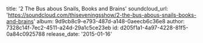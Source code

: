 title: '2 The Bus abous Snails, Books and Brains'
soundcloud_url: 'https://soundcloud.com/thiseveningsshow/2-the-bus-abous-snails-books-and-brains'
album: 9d9cb8c9-e793-487d-a148-0aeecb6c36e8
author: 7328c14f-7ec2-4511-a24d-29a1c5ce23eb
id: d205f1a1-4a97-4228-81f5-0a84c0925788
release_date: '2015-01-16'
